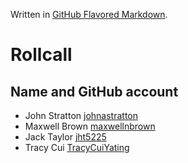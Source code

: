 Written in [GitHub Flavored Markdown](https://help.github.com/articles/github-flavored-markdown).

Rollcall
========

Name and GitHub account
--------------------------------
* John Stratton [johnastratton](https://github.com/johnastratton)
* Maxwell Brown [maxwellnbrown](https://github.com/maxwellnbrown)
* Jack Taylor [jht5225](https://github.com/jht5225)
* Tracy Cui  [TracyCuiYating](https://github.com/TracyCuiYating)
